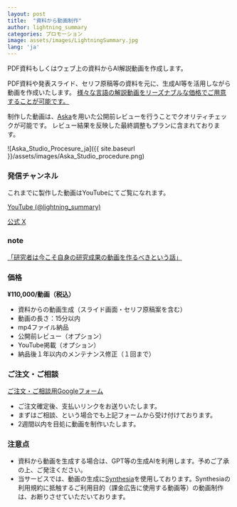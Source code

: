 ```yaml
---
layout: post
title:  "資料から動画制作"
author: lightning_summary
categories: プロモーション
image: assets/images/LightningSummary.jpg
lang: 'ja'
---
```

PDF資料もしくはウェブ上の資料からAI解説動画を作成します。

PDF資料や発表スライド、セリフ原稿等の資料を元に、生成AI等を活用しながら動画を作成いたします。
<a href="#">様々な言語の解説動画をリーズナブルな価格でご用意することが可能です。</a>

制作した動画は、<a href="https://aska.systems/ja">Aska</a>を用いた公開前レビューを行うことでクオリティチェックが可能です。
レビュー結果を反映した最終調整もプランに含まれております。

![Aska_Studio_Procesure_ja]({{ site.baseurl }}/assets/images/Aska_Studio_procedure.png)


### 発信チャンネル
これまでに製作した動画はYouTubeにてご覧になれます。

<a class="btn btn-primary text-white" href="https://www.youtube.com/@lightning_summary/videos">YouTube (@lightning_summary)</a>

<a class="btn btn-primary text-white" href="https://twitter.com/LightninSummary">公式 X</a>

### note

[「研究者は今こそ自身の研究成果の動画を作るべきという話」](https://note.com/tatsurokawamoto/n/n6c9cb6d71c0d?sub_rt=share_pb)


### 価格

**¥110,000/動画（税込）** 

- 資料からの動画生成（スライド画面・セリフ原稿案を含む）
- 動画の長さ：15分以内
- mp4ファイル納品
- 公開前レビュー（オプション）
- YouTube掲載（オプション）
- 納品後１年以内のメンテナンス修正（１回まで）


### ご注文・ご相談

<a class="btn btn-primary text-white" href="https://docs.google.com/forms/d/e/1FAIpQLSeB_X5ie151T50PbzQvfVAwi8B1MJhOi1PE2UibfGfXXp6BYw/viewform?usp=sf_link">ご注文・ご相談用Googleフォーム</a>

- ご注文確定後、支払いリンクをお送りいたします。
- まずはご相談、という場合でも上記フォームから受け付けております。
- 2週間以内を目処に動画を制作いたします。


### 注意点
- 資料から動画を生成する場合は、GPT等の生成AIを利用します。予めご了承の上、ご発注ください。
- 当サービスでは、動画の生成に[Synthesia](https://www.synthesia.io/)を使用しております。Synthesiaの利用規約に抵触するご利用目的（課金広告に使用する動画等）の動画制作は、お断りさせていただいております。
